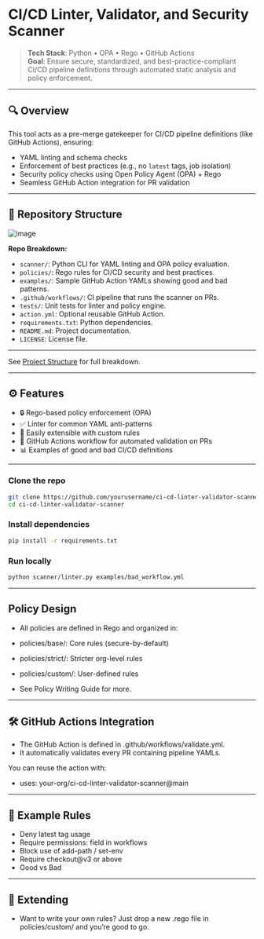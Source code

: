 # CI/CD Linter, Validator, and Security Scanner

> **Tech Stack**: Python • OPA • Rego • GitHub Actions  
> **Goal**: Ensure secure, standardized, and best-practice-compliant CI/CD pipeline definitions through automated static analysis and policy enforcement.

---

## 🔍 Overview

This tool acts as a pre-merge gatekeeper for CI/CD pipeline definitions (like GitHub Actions), ensuring:

- YAML linting and schema checks
- Enforcement of best practices (e.g., no `latest` tags, job isolation)
- Security policy checks using Open Policy Agent (OPA) + Rego
- Seamless GitHub Action integration for PR validation

---

## 📁 Repository Structure

![image](https://github.com/user-attachments/assets/cddb8a63-6c4a-4c87-85ca-7b6056ea52b7)



**Repo Breakdown:**

- `scanner/`: Python CLI for YAML linting and OPA policy evaluation.
- `policies/`: Rego rules for CI/CD security and best practices.
- `examples/`: Sample GitHub Action YAMLs showing good and bad patterns.
- `.github/workflows/`: CI pipeline that runs the scanner on PRs.
- `tests/`: Unit tests for linter and policy engine.
- `action.yml`: Optional reusable GitHub Action.
- `requirements.txt`: Python dependencies.
- `README.md`: Project documentation.
- `LICENSE`: License file.

---


See [Project Structure](#) for full breakdown.

---

## ⚙️ Features

- 🔒 Rego-based policy enforcement (OPA)
- ✅ Linter for common YAML anti-patterns
- 🔧 Easily extensible with custom rules
- 🚦 GitHub Actions workflow for automated validation on PRs
- 📊 Examples of good and bad CI/CD definitions

---

### Clone the repo
```bash
git clone https://github.com/yourusername/ci-cd-linter-validator-scanner.git
cd ci-cd-linter-validator-scanner
```

### Install dependencies
```bash
pip install -r requirements.txt
```

### Run locally
```bash
python scanner/linter.py examples/bad_workflow.yml
```
---

## Policy Design

- All policies are defined in Rego and organized in:

- policies/base/: Core rules (secure-by-default)

- policies/strict/: Stricter org-level rules

- policies/custom/: User-defined rules

- See Policy Writing Guide for more.

---

## 🛠 GitHub Actions Integration

- The GitHub Action is defined in .github/workflows/validate.yml.
- It automatically validates every PR containing pipeline YAMLs.

You can reuse the action with:

- uses: your-org/ci-cd-linter-validator-scanner@main

---

## 📄 Example Rules

- Deny latest tag usage
- Require permissions: field in workflows
- Block use of add-path / set-env
- Require checkout@v3 or above
- Good vs Bad

---

## 🧩 Extending
- Want to write your own rules? Just drop a new .rego file in policies/custom/ and you’re good to go.
